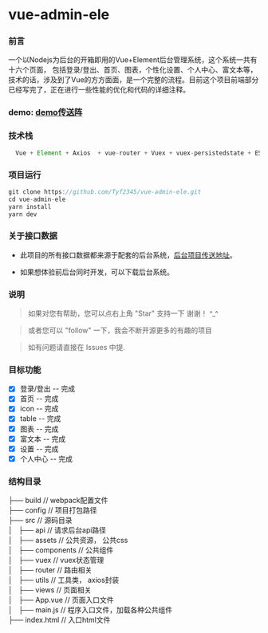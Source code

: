 # vue-admin-ele 

### 前言
  一个以Nodejs为后台的开箱即用的Vue+Element后台管理系统，这个系统一共有十六个页面， 包括登录/登出、首页、图表，个性化设置、个人中心、富文本等，技术的话，涉及到了Vue的方方面面，是一个完整的流程。目前这个项目前端部分已经写完了，正在进行一些性能的优化和代码的详细注释。
### demo: [demo传送阵](http://114.215.147.221:8087)
### 技术栈
  ```js
    Vue + Element + Axios  + vue-router + Vuex + vuex-persistedstate + ES6/7 + Vue-color + Less + Echarts + mavon-editor
  ```

  ### 项目运行
  ```js
  git clone https://github.com/Tyf2345/vue-admin-ele.git
  cd vue-admin-ele
  yarn install
  yarn dev
  ```

  ### 关于接口数据

   - 此项目的所有接口数据都来源于配套的后台系统，[后台项目传送地址](https://github.com/Tyf2345/vue-admin-ele)。

   - 如果想体验前后台同时开发，可以下载后台系统。

### 说明

>  如果对您有帮助，您可以点右上角 "Star" 支持一下 谢谢！ ^_^

>  或者您可以 "follow" 一下，我会不断开源更多的有趣的项目

>  如有问题请直接在 Issues 中提.

### 目标功能
- [x] 登录/登出 -- 完成
- [x] 首页 -- 完成
- [x] icon -- 完成
- [x] table -- 完成
- [x] 图表 -- 完成
- [x] 富文本 -- 完成
- [x] 设置 -- 完成
- [x] 个人中心 -- 完成

### 结构目录

├── build                                     // webpack配置文件 <br/>
├── config                                      // 项目打包路径 <br/>
├── src                                         // 源码目录 <br/>
│   ├── api                                     // 请求后台api路径 <br/>
│   ├── assets                                  // 公共资源， 公共css <br/>
│   ├── components                              // 公共组件 <br/>
│   ├── vuex                                    // vuex状态管理 <br/>
│   ├── router                                  // 路由相关 <br/>
│   ├── utils                                   // 工具类， axios封装 <br/>
│   ├── views                                   // 页面相关 <br/>
│   ├── App.vue                                 // 页面入口文件 <br/>
│   ├── main.js                                 // 程序入口文件，加载各种公共组件 <br/>
├── index.html                                  // 入口html文件 <br/>

